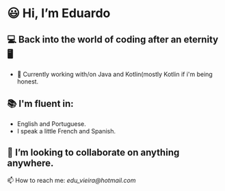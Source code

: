  # 😃 Hi, I’m **Eduardo**
 ## 💻 Back into the world of coding after an eternity 🖥
 - 🌱 Currently working with/on Java and Kotlin(mostly Kotlin if i'm being honest.
 
 ## 📚 I'm fluent in:
- English and Portuguese. 
- I speak a little French and Spanish.

## 🧩 I’m looking to collaborate on anything anywhere.

📫 How to reach me: _edu_vieira@hotmail.com_

<!---
eduVieiraAF/eduVieiraAF is a ✨ special ✨ repository because its `README.md` (this file) appears on your GitHub profile.
You can click the Preview link to take a look at your changes.
--->
